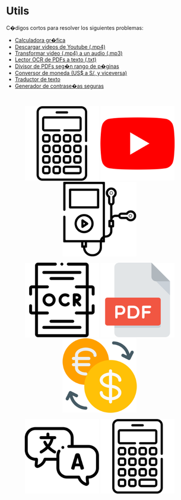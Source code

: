 # Utils
C�digos cortos para resolver los siguientes problemas:

* [Calculadora gr�fica](https://github.com/mauricioalvaradoo/utils/blob/master/codes/graphic_calculator.py)
* [Descargar videos de Youtube (.mp4)](https://github.com/mauricioalvaradoo/utils/blob/master/codes/yt_download.py)
* [Transformar video (.mp4) a un audio (.mp3)](https://github.com/mauricioalvaradoo/utils/blob/master/codes/mp4_to_mp3.py)
* [Lector OCR de PDFs a texto (.txt)](https://github.com/mauricioalvaradoo/utils/blob/master/codes/pdf_to_text.py)
* [Divisor de PDFs seg�n rango de p�ginas](https://github.com/mauricioalvaradoo/utils/blob/master/codes/split_pdfs.py)
* [Conversor de moneda (US$ a S/, y viceversa)](https://github.com/mauricioalvaradoo/utils/blob/master/codes/usd_to_pen.py)
* [Traductor de texto](https://github.com/mauricioalvaradoo/utils/blob/master/codes/translator.py)
* [Generador de contrase�as seguras](https://github.com/mauricioalvaradoo/utils/blob/master/codes/random_pwd.py)


</br>
<p align="center">
      <img src="figures/calculadora.png" width="200">
      <img src="figures/youtube.png" width="200">
      <img src="figures/mp3.png" width="200">
</p>
<p align="center">
      <img src="figures/ocr.png" width="200">
      <img src="figures/pdf.png" width="200">
      <img src="figures/exchange.png" width="200">
</p>
<p align="center">
      <img src="figures/translate.png" width="200">
      <img src="figures/calculadora.png" width="200">
</p>
</br>